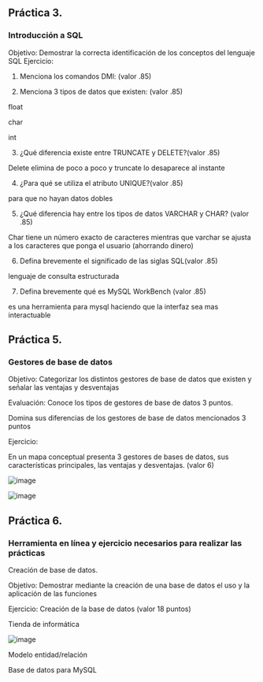 ## Práctica 3.
### Introducción a SQL
Objetivo: Demostrar la correcta identificación de los conceptos del lenguaje SQL
Ejercicio:

1. Menciona los comandos DMl: (valor .85)



2. Menciona 3 tipos de datos que existen: (valor .85)

float

char

int

3. ¿Qué diferencia existe entre TRUNCATE y DELETE?(valor .85)

Delete elimina de poco a poco y truncate lo desaparece al instante

4. ¿Para qué se utiliza el atributo UNIQUE?(valor .85)

para que no hayan datos dobles

5. ¿Qué diferencia hay entre los tipos de datos VARCHAR y CHAR? (valor .85)

Char tiene un número exacto de caracteres mientras que varchar se ajusta a los caracteres que ponga el usuario (ahorrando dinero)

6. Defina brevemente el significado de las siglas SQL(valor .85)

lenguaje de consulta estructurada

7. Defina brevemente qué es MySQL WorkBench (valor .85)

es una herramienta para mysql haciendo que la interfaz sea mas interactuable

## Práctica 5.
### Gestores de base de datos

Objetivo: Categorizar los distintos gestores de base de datos que existen y señalar las
ventajas y desventajas

Evaluación: Conoce los tipos de gestores de base de datos 3 puntos.

Domina sus diferencias de los gestores de base de datos mencionados 3 puntos

Ejercicio:

En un mapa conceptual presenta 3 gestores de bases de datos, sus características
principales, las ventajas y desventajas. (valor 6)

![image](https://user-images.githubusercontent.com/91554777/170415427-e2b7321b-a97f-43b0-ac24-6e506c307e6b.png)

![image](https://user-images.githubusercontent.com/99296446/173206411-5f9281bc-53e0-449b-9fc9-d29024fc8cd8.png)

## Práctica 6.
### Herramienta en línea y ejercicio necesarios para realizar las prácticas

Creación de base de datos.

Objetivo: Demostrar mediante la creación de una base de datos el uso y la aplicación de
las funciones

Ejercicio: Creación de la base de datos (valor 18 puntos)

Tienda de informática

![image](https://user-images.githubusercontent.com/91554777/170415101-717bca19-3644-46a9-8a57-8d5940c5d283.png)




Modelo entidad/relación




Base de datos para MySQL
